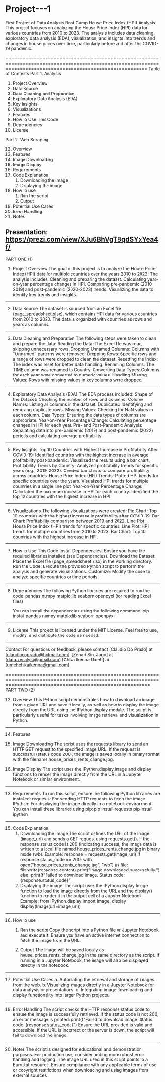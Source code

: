 # Project---1
First Project of Data Analysis Boot Camp
House Price Index (HPI) Analysis
This project focuses on analyzing the House Price Index (HPI) data for various countries from 2010 to 2023. The analysis includes data cleaning, exploratory data analysis (EDA), visualization, and insights into trends and changes in house prices over time, particularly before and after the COVID-19 pandemic.

==============================================================================================================================================================
Table of Contents
Part 1. Analysis
1. Project Overview
2. Data Source
3. Data Cleaning and Preparation
4. Exploratory Data Analysis (EDA)
5. Key Insights
6. Visualizations
7. Features
8. How to Use This Code
9. Dependencies
10. License

Part 2. Web Scraping 

12. Overview
13. Features
   1. Image Downloading
   2. Image Display
13. Requirements
14. Code Explanation
    1. Downloading the image
    2. Displaying the image
15. How to use
    1. Run the script
    2. Output
16. Potential Use Cases
17. Error Handling
18. Notes

Presentation:
https://prezi.com/view/XJu6BhVgT8qdSYxYea4f/
--------------------------------------------------------------------------------------------------------------------------------------------------------------
PART ONE (1)
1. Project Overview
   The goal of this project is to analyze the House Price Index (HPI) data for multiple countries over the years 2010 to 2023. The analysis includes:
   Cleaning and preparing the dataset.
   Calculating year-on-year percentage changes in HPI.
   Comparing pre-pandemic (2010-2019) and post-pandemic (2020-2023) trends.
   Visualizing the data to identify key trends and insights.

--------------------------------------------------------------------------------------------------------------------------------------------------------------
2. Data Source
   The dataset is sourced from an Excel file (page_spreadsheet.xlsx), which contains HPI data for various countries from 2010 to 2023. The data is organized       with countries as rows and years as columns.

--------------------------------------------------------------------------------------------------------------------------------------------------------------
3. Data Cleaning and Preparation
   The following steps were taken to clean and prepare the data:
   Reading the Data: The Excel file was read, skipping unnecessary rows.
   Dropping Unnamed Columns: Columns with "Unnamed" patterns were removed.
   Dropping Rows: Specific rows and a range of rows were dropped to clean the dataset.
   Resetting the Index: The index was reset for better data handling.
   Renaming Columns: The TIME column was renamed to Country.
   Converting Data Types: Columns for each year were converted to numeric values.
   Handling Missing Values: Rows with missing values in key columns were dropped.

--------------------------------------------------------------------------------------------------------------------------------------------------------------
4. Exploratory Data Analysis (EDA)
   The EDA process included:
   Shape of the Dataset: Checking the number of rows and columns.
   Column Names: Listing all columns in the dataset.
   Duplicates: Identifying and removing duplicate rows.
   Missing Values: Checking for NaN values in each column.
   Data Types: Ensuring the data types of columns are appropriate.
   Year-on-Year Percentage Change: Calculating percentage changes in HPI for each year.
   Pre- and Post-Pandemic Analysis: Separating data into pre-pandemic (2019) and post-pandemic (2022) periods and calculating average profitability.

--------------------------------------------------------------------------------------------------------------------------------------------------------------
5. Key Insights
   Top 10 Countries with Highest Increase in Profitability After COVID-19:
   Identified countries with the highest increase in average profitability post-pandemic.
   Visualized the results using a bar chart.
   Profitability Trends by Country:
   Analyzed profitability trends for specific years (e.g., 2019, 2022).
   Created bar charts to compare profitability across countries.
   House Price Index (HPI) Trends:
   Plotted HPI trends for specific countries over the years.
   Visualized HPI trends for multiple countries in a single line plot.
   Year-on-Year Percentage Change:
   Calculated the maximum increase in HPI for each country.
   Identified the top 10 countries with the highest increase in HPI.

--------------------------------------------------------------------------------------------------------------------------------------------------------------
6. Visualizations
   The following visualizations were created:
   Pie Chart: Top 10 countries with the highest increase in profitability after COVID-19.
   Bar Chart: Profitability comparison between 2019 and 2022.
   Line Plot: House Price Index (HPI) trends for specific countries.
   Line Plot: HPI trends for multiple countries from 2010 to 2023.
   Bar Chart: Top 10 countries with the highest increase in HPI.

--------------------------------------------------------------------------------------------------------------------------------------------------------------
7. How to Use This Code
   Install Dependencies: Ensure you have the required libraries installed (see Dependencies).
   Download the Dataset: Place the Excel file (page_spreadsheet.xlsx) in the working directory.
   Run the Code: Execute the provided Python script to perform the analysis and generate visualizations.
   Customize: Modify the code to analyze specific countries or time periods.

--------------------------------------------------------------------------------------------------------------------------------------------------------------
8. Dependencies
   The following Python libraries are required to run the code:
   pandas
   numpy
   matplotlib
   seaborn
   openpyxl (for reading Excel files)

   You can install the dependencies using the following command:
   pip install pandas numpy matplotlib seaborn openpyxl

---------------------------------------------------------------------------------------------------------------------------------------------------------------
9. License
   This project is licensed under the MIT License. Feel free to use, modify, and distribute the code as needed.

---------------------------------------------------------------------------------------------------------------------------------------------------------------
Contact
    For questions or feedback, please contact [Claudio Do Prado] at [claudiodoprado@hotmail.com].
                                              [Zenari Sint Jago] at [data.zenalyst@gmail.com]
                                              [Chika Ikenna Umeh] at [umehchikaikenna@gmail.com]

===============================================================================================================================================================
PART TWO (2)

12. Overview
    This Python script demonstrates how to download an image from a given URL and save it locally, as well as how to display the image directly from the URL        using the IPython.display module. The script is particularly useful for tasks involving image retrieval and visualization in Python.
--------------------------------------------------------------------------------------------------------------------------------------------------------------
14. Features
   1. Image Downloading
      The script uses the requests library to send an HTTP GET request to the specified image URL.
      If the request is successful (status code 200), the image is saved locally in binary format with the filename house_prices_rents_change.jpg.

   3. Image Display
      The script uses the IPython.display.Image and display functions to render the image directly from the URL in a Jupyter Notebook or similar environment.
--------------------------------------------------------------------------------------------------------------------------------------------------------------
13. Requirements
To run this script, ensure the following Python libraries are installed:
    requests: For sending HTTP requests to fetch the image.
    IPython: For displaying the image directly in a notebook environment.
You can install these libraries using pip:
    pip install requests
    pip install ipython
--------------------------------------------------------------------------------------------------------------------------------------------------------------
15. Code Explanation
    1. Downloading the image
       The script defines the URL of the image (image_url) and sends a GET request using requests.get().
       If the response status code is 200 (indicating success), the image data is written to a local file named house_prices_rents_change.jpg in binary mode           (wb).
Example:
    response = requests.get(image_url)
if response.status_code == 200:
    with open("house_prices_rents_change.jpg", "wb") as file:
        file.write(response.content)
    print("Image downloaded successfully.")
else:
    print(f"Failed to download image. Status code: {response.status_code}")
    3. Displaying the image
       The script uses the IPython.display.Image function to load the image directly from the URL and the display() function to render it in the output cell of        a Jupyter Notebook.
Example:
    from IPython.display import Image, display
    display(Image(url=image_url))

--------------------------------------------------------------------------------------------------------------------------------------------------------------
16. How to use
    1. Run the script
       Copy the script into a Python file or Jupyter Notebook and execute it.
       Ensure you have an active internet connection to fetch the image from the URL.

    3. Output
       The image will be saved locally as house_prices_rents_change.jpg in the same directory as the script.
       If running in a Jupyter Notebook, the image will also be displayed directly in the notebook.

--------------------------------------------------------------------------------------------------------------------------------------------------------------
17. Potential Use Cases
    a. Automating the retrieval and storage of images from the web.
    b. Visualizing images directly in a Jupyter Notebook for data analysis or presentations.
    c. Integrating image downloading and display functionality into larger Python projects.

--------------------------------------------------------------------------------------------------------------------------------------------------------------
19. Error Handling
    The script checks the HTTP response status code to ensure the image is successfully retrieved. If the status code is not 200, an error message is printed:
        print(f"Failed to download image. Status code: {response.status_code}")
    Ensure the URL provided is valid and accessible. If the URL is incorrect or the server is down, the script will fail to download the image.

--------------------------------------------------------------------------------------------------------------------------------------------------------------
20. Notes
    The script is designed for educational and demonstration purposes. For production use, consider adding more robust error handling and logging.
    The image URL used in this script points to a Eurostat resource. Ensure compliance with any applicable terms of use or copyright restrictions when             downloading and using images from external sources.

